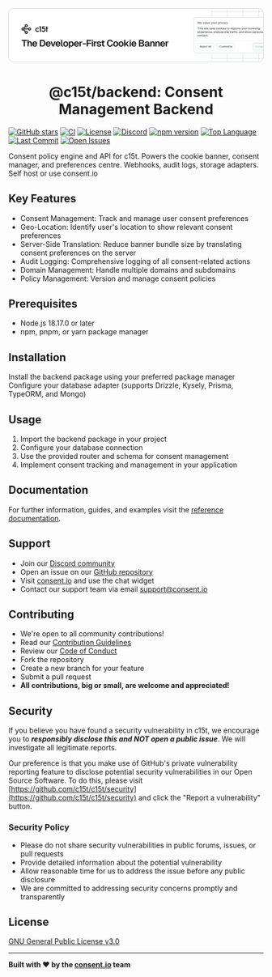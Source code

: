 <p align="center">
  <a href="https://c15t.com?utm_source=github&utm_medium=repopage_%40c15t%2Fbackend" target="_blank" rel="noopener noreferrer">
    <picture>
      <source media="(prefers-color-scheme: dark)" srcset="../../docs/assets/c15t-banner-readme-dark.svg" type="image/svg+xml">
      <img src="../../docs/assets/c15t-banner-readme-light.svg" alt="c15t Banner" type="image/svg+xml">
    </picture>
  </a>
  <br />
  <h1 align="center">@c15t/backend: Consent Management Backend</h1>
</p>

[![GitHub stars](https://img.shields.io/github/stars/c15t/c15t?style=flat-square)](https://github.com/c15t/c15t)
[![CI](https://img.shields.io/github/actions/workflow/status/c15t/c15t/ci.yml?style=flat-square)](https://github.com/c15t/c15t/actions/workflows/ci.yml)
[![License](https://img.shields.io/badge/license-GPL--3.0-blue.svg?style=flat-square)](https://github.com/c15t/c15t/blob/main/LICENSE.md)
[![Discord](https://img.shields.io/discord/1312171102268690493?style=flat-square)](https://c15t.com/discord)
[![npm version](https://img.shields.io/npm/v/%40c15t%2Fbackend?style=flat-square)](https://www.npmjs.com/package/@c15t/backend)
[![Top Language](https://img.shields.io/github/languages/top/c15t/c15t?style=flat-square)](https://github.com/c15t/c15t)
[![Last Commit](https://img.shields.io/github/last-commit/c15t/c15t?style=flat-square)](https://github.com/c15t/c15t/commits/main)
[![Open Issues](https://img.shields.io/github/issues/c15t/c15t?style=flat-square)](https://github.com/c15t/c15t/issues)

Consent policy engine and API for c15t. Powers the cookie banner, consent manager, and preferences centre. Webhooks, audit logs, storage adapters. Self host or use consent.io

## Key Features

- Consent Management: Track and manage user consent preferences
- Geo-Location: Identify user's location to show relevant consent preferences
- Server-Side Translation: Reduce banner bundle size by translating consent preferences on the server
- Audit Logging: Comprehensive logging of all consent-related actions
- Domain Management: Handle multiple domains and subdomains
- Policy Management: Version and manage consent policies

## Prerequisites

- Node.js 18.17.0 or later
- npm, pnpm, or yarn package manager

## Installation

Install the backend package using your preferred package manager
Configure your database adapter (supports Drizzle, Kysely, Prisma, TypeORM, and Mongo)

## Usage

1. Import the backend package in your project
2. Configure your database connection
3. Use the provided router and schema for consent management
4. Implement consent tracking and management in your application

## Documentation

For further information, guides, and examples visit the [reference documentation](https://c15t.com/docs/self-host/v2).

## Support

- Join our [Discord community](https://c15t.com/discord)
- Open an issue on our [GitHub repository](https://github.com/c15t/c15t/issues)
- Visit [consent.io](https://consent.io) and use the chat widget
- Contact our support team via email [support@consent.io](mailto:support@consent.io)

## Contributing

- We're open to all community contributions!
- Read our [Contribution Guidelines](https://c15t.com/docs/oss/contributing)
- Review our [Code of Conduct](https://c15t.com/docs/oss/code-of-conduct)
- Fork the repository
- Create a new branch for your feature
- Submit a pull request
- **All contributions, big or small, are welcome and appreciated!**

## Security

If you believe you have found a security vulnerability in c15t, we encourage you to **_responsibly disclose this and NOT open a public issue_**. We will investigate all legitimate reports.

Our preference is that you make use of GitHub's private vulnerability reporting feature to disclose potential security vulnerabilities in our Open Source Software. To do this, please visit [https://github.com/c15t/c15t/security](https://github.com/c15t/c15t/security) and click the "Report a vulnerability" button.

### Security Policy

- Please do not share security vulnerabilities in public forums, issues, or pull requests
- Provide detailed information about the potential vulnerability
- Allow reasonable time for us to address the issue before any public disclosure
- We are committed to addressing security concerns promptly and transparently

## License

[GNU General Public License v3.0](https://github.com/c15t/c15t/blob/main/LICENSE.md)

---

**Built with ❤️ by the [consent.io](https://www.consent.io?utm_source=github&utm_medium=repopage_%40c15t%2Fbackend) team**
